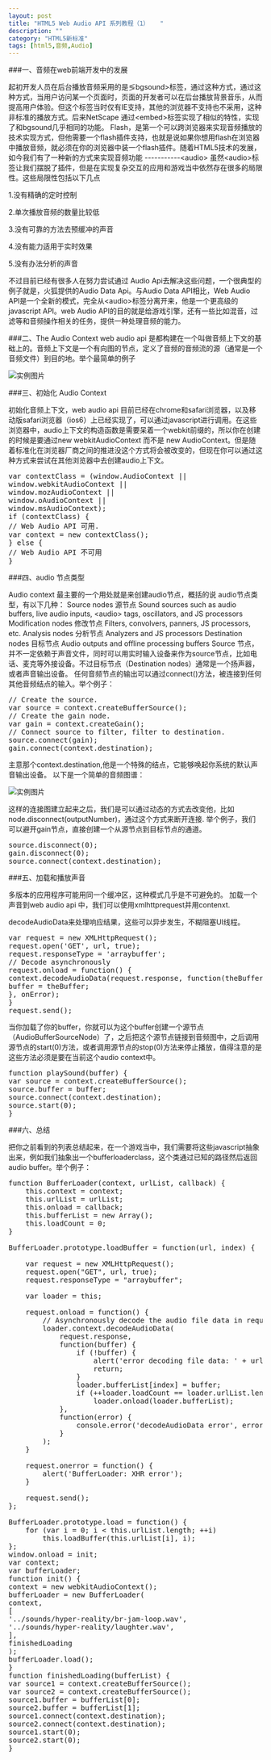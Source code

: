```yaml
---
layout: post
title: "HTML5 Web Audio API 系列教程（1）   "
description: ""
category: "HTML5新标准"
tags: [html5,音频,Audio]
---
```




###一、音频在web前端开发中的发展

起初开发人员在后台播放音频采用的是&lg;bgsound&gt;标签，通过这种方式，通过这种方式，当用户访问某一个页面时，页面的开发者可以在后台播放背景音乐，从而提高用户体验。但这个标签当时仅有IE支持，其他的浏览器不支持也不采用，这种非标准的播放方式。后来NetScape 通过&lt;embed&gt;标签实现了相似的特性，实现了和bgsound几乎相同的功能。
Flash，是第一个可以跨浏览器来实现音频播放的技术实现方式，但他需要一个flash插件支持，也就是说如果你想用flash在浏览器中播放音频，就必须在你的浏览器中装一个flash插件。随着HTML5技术的发展，如今我们有了一种新的方式来实现音频功能 -----------&lt;audio&gt;
虽然&lt;audio&gt;标签让我们摆脱了插件，但是在实现复杂交互的应用和游戏当中依然存在很多的局限性。这些局限性包括以下几点

1.没有精确的定时控制

2.单次播放音频的数量比较低

3.没有可靠的方法去预缓冲的声音

4.没有能力适用于实时效果

5.没有办法分析的声音

不过目前已经有很多人在努力尝试通过 Audio Api去解决这些问题，一个很典型的例子就是，火狐提供的Audio Data Api。与Audio Data API相比，Web Audio API是一个全新的模式，完全从&lt;audio&gt;标签分离开来，他是一个更高级的javascript API。web Audio API的目的就是给游戏引擎，还有一些比如混音，过滤等和音频操作相关的任务，提供一种处理音频的能力。

###二、The Audio Context
web audio api 是都构建在一个叫做音频上下文的基础上的。音频上下文是一个有向图的节点，定义了音频的音频流的源（通常是一个音频文件）到目的地。举个最简单的例子

 ![实例图片](http://img1.ph.126.net/CgEOsWVjVgENm-vtEGmO9w==/6597284171425133767.jpg)

 ###三、初始化 Audio Context

初始化音频上下文，web audio api 目前已经在chrome和safari浏览器，以及移动版safari浏览器（ios6）上已经实现了，可以通过javascript进行调用。在这些浏览器中，audio上下文的构造函数是需要呆着一个webkit前缀的，所以你在创建的时候是要通过new webkitAudioContext  而不是 new AudioContext。但是随着标准化在浏览器厂商之间的推进没这个方式将会被改变的，但现在你可以通过这种方式来尝试在其他浏览器中去创建audio上下文。

<pre class="prettyprint lang-js linenums">
var contextClass = (window.AudioContext ||
window.webkitAudioContext ||
window.mozAudioContext ||
window.oAudioContext ||
window.msAudioContext);
if (contextClass) {
// Web Audio API 可用.
var context = new contextClass();
} else {
// Web Audio API 不可用
}
</pre>

###四、audio 节点类型

Audio context 最主要的一个用处就是来创建audio节点，概括的说 audio节点类型，有以下几种：
Source nodes 源节点
Sound sources such as audio buffers, live audio inputs, &lt;audio&gt; tags, oscillators,
and JS processors
Modification nodes 修改节点
Filters, convolvers, panners, JS processors, etc.
Analysis nodes 分析节点
Analyzers and JS processors
Destination nodes 目标节点
Audio outputs and offline processing buffers
Source 节点，并不一定依赖于声音文件，同时可以用实时输入设备来作为source节点，比如电话、麦克等外接设备。不过目标节点（Destination nodes）通常是一个扬声器，或者声音输出设备。
任何音频节点的输出可以通过connect()方法，被连接到任何其他音频结点的输入。举个例子：

<pre class="prettyprint lang-js linenums">
// Create the source.
var source = context.createBufferSource();
// Create the gain node.
var gain = context.createGain();
// Connect source to filter, filter to destination.
source.connect(gain);
gain.connect(context.destination);
</pre>

 
主意那个context.destination,他是一个特殊的结点，它能够唤起你系统的默认声音输出设备。
         以下是一个简单的音频图谱：

![实例图片](http://img1.ph.126.net/InFFjoXFmh92ocvERi_iJw==/3283405603430027707.png)

 
这样的连接图建立起来之后，我们是可以通过动态的方式去改变他，比如node.disconnect(outputNumber)，通过这个方式来断开连接.
举个例子，我们可以避开gain节点，直接创建一个从源节点到目标节点的通道。

<pre class="prettyprint lang-js linenums">
source.disconnect(0);
gain.disconnect(0);
source.connect(context.destination);
</pre>

###五、加载和播放声音

多版本的应用程序可能用同一个缓冲区，这种模式几乎是不可避免的。
加载一个声音到web audio api 中，我们可以使用xmlhttprequest并用contenxt.

decodeAudioData来处理响应结果，这些可以异步发生，不糊阻塞UI线程。

<pre class="prettyprint lang-js linenums">
var request = new XMLHttpRequest();
request.open('GET', url, true);
request.responseType = 'arraybuffer';
// Decode asynchronously
request.onload = function() {
context.decodeAudioData(request.response, function(theBuffer) {
buffer = theBuffer;
}, onError);
}
request.send();
</pre>

当你加载了你的buffer，你就可以为这个buffer创建一个源节点（AudioBufferSourceNode）了，之后把这个源节点链接到音频图中，之后调用源节点的start(0)方法，或者调用源节点的stop(0)方法来停止播放，值得注意的是这些方法必须是要在当前这个audio context中。

<pre class="prettyprint lang-js linenums">
function playSound(buffer) {
var source = context.createBufferSource();
source.buffer = buffer;
source.connect(context.destination);
source.start(0);
}
</pre>

###六、总结

把你之前看到的列表总结起来，在一个游戏当中，我们需要将这些javascript抽象出来，例如我们抽象出一个bufferloaderclass，这个类通过已知的路径然后返回audio buffer。举个例子：

<pre class="prettyprint lang-js linenums">
function BufferLoader(context, urlList, callback) {
    this.context = context;
    this.urlList = urlList;
    this.onload = callback;
    this.bufferList = new Array();
    this.loadCount = 0;
}
 
BufferLoader.prototype.loadBuffer = function(url, index) {

    var request = new XMLHttpRequest();
    request.open("GET", url, true);
    request.responseType = "arraybuffer";
 
    var loader = this;
 
    request.onload = function() {
        // Asynchronously decode the audio file data in request.response
        loader.context.decodeAudioData(
            request.response,
            function(buffer) {
                if (!buffer) {
                    alert('error decoding file data: ' + url);
                    return;
                }
                loader.bufferList[index] = buffer;
                if (++loader.loadCount == loader.urlList.length)
                    loader.onload(loader.bufferList);
            },
            function(error) {
                console.error('decodeAudioData error', error);
            }
        );
    }
 
    request.onerror = function() {
        alert('BufferLoader: XHR error');
    }
 
    request.send();
};
 
BufferLoader.prototype.load = function() {
    for (var i = 0; i &lt; this.urlList.length; ++i)
        this.loadBuffer(this.urlList[i], i);
};
window.onload = init;
var context;
var bufferLoader;
function init() {
context = new webkitAudioContext();
bufferLoader = new BufferLoader(
context,
[
'../sounds/hyper-reality/br-jam-loop.wav',
'../sounds/hyper-reality/laughter.wav',
],
finishedLoading
);
bufferLoader.load();
}
function finishedLoading(bufferList) {
var source1 = context.createBufferSource();
var source2 = context.createBufferSource();
source1.buffer = bufferList[0];
source2.buffer = bufferList[1];
source1.connect(context.destination);
source2.connect(context.destination);
source1.start(0);
source2.start(0);
}

</pre>
